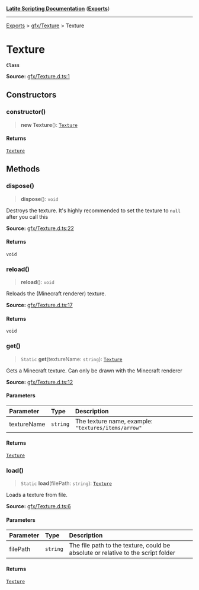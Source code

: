 [**Latite Scripting Documentation**](../../README.md) ([**Exports**](../../exports.md))

---

[Exports](../../exports.md) > [gfx/Texture](../index.md) > Texture

# Texture

**`Class`**

**Source:** [gfx/Texture.d.ts:1](https://github.com/LatiteScripting/latitescripting.github.io/blob/796c413/definitions/gfx/Texture.d.ts#L1)

## Constructors

### constructor()

> **new Texture**(): [`Texture`](class.Texture.md)

#### Returns

[`Texture`](class.Texture.md)

## Methods

### dispose()

> **dispose**(): `void`

Destroys the texture. It's highly recommended to set the texture to `null` after you call this

**Source:** [gfx/Texture.d.ts:22](https://github.com/LatiteScripting/latitescripting.github.io/blob/796c413/definitions/gfx/Texture.d.ts#L22)

#### Returns

`void`

### reload()

> **reload**(): `void`

Reloads the (Minecraft renderer) texture.

**Source:** [gfx/Texture.d.ts:17](https://github.com/LatiteScripting/latitescripting.github.io/blob/796c413/definitions/gfx/Texture.d.ts#L17)

#### Returns

`void`

### get()

> `Static` **get**(textureName: `string`): [`Texture`](class.Texture.md)

Gets a Minecraft texture. Can only be drawn with the Minecraft renderer

**Source:** [gfx/Texture.d.ts:12](https://github.com/LatiteScripting/latitescripting.github.io/blob/796c413/definitions/gfx/Texture.d.ts#L12)

#### Parameters

| Parameter   | Type     | Description                                         |
| :---------- | :------- | :-------------------------------------------------- |
| textureName | `string` | The texture name, example: `"textures/items/arrow"` |

#### Returns

[`Texture`](class.Texture.md)

### load()

> `Static` **load**(filePath: `string`): [`Texture`](class.Texture.md)

Loads a texture from file.

**Source:** [gfx/Texture.d.ts:6](https://github.com/LatiteScripting/latitescripting.github.io/blob/796c413/definitions/gfx/Texture.d.ts#L6)

#### Parameters

| Parameter | Type     | Description                                                                      |
| :-------- | :------- | :------------------------------------------------------------------------------- |
| filePath  | `string` | The file path to the texture, could be absolute or relative to the script folder |

#### Returns

[`Texture`](class.Texture.md)
